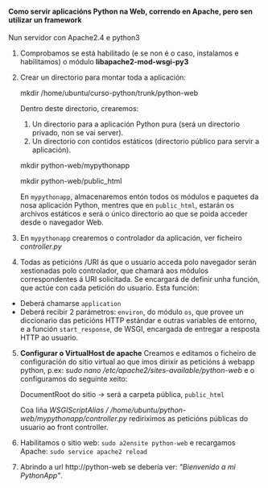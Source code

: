 ﻿#### Como servir aplicacións Python na Web, correndo en Apache, pero sen utilizar un framework

Nun servidor con Apache2.4 e python3

1.  Comprobamos se está habilitado (e se non é o caso, instalamos e habilitamos) o módulo **libapache2-mod-wsgi-py3**
2.  Crear un directorio para montar toda a aplicación:
    
    mkdir /home/ubuntu/curso-python/trunk/python-web
    
    Dentro deste directorio, crearemos:
    
    1.  Un directorio para a aplicación Python pura (será un directorio privado, non se vai server).
    2.  Un directorio con contidos estáticos (directorio público para servir a aplicación).
    
    mkdir python-web/mypythonapp
    
    mkdir python-web/public_html
    
    En `mypythonapp`, almacenaremos entón todos os módulos e paquetes da nosa aplicación Python, mentres que en `public_html`, estarán os archivos estáticos e será o único directorio ao que se poida acceder desde o navegador Web.
    
3.  En `mypythonapp` crearemos o controlador da aplicación, ver ficheiro *controller.py* 
4. Todas as peticións /URI ás que o usuario acceda polo navegador serán xestionadas polo controlador, que chamará aos módulos correspondentes á URI solicitada.
Se encargará de definir unha función, que actúe con cada petición do usuario. Esta función:
- Deberá chamarse  `application`
- Deberá recibir 2 parámetros:  `environ`, do módulo  `os`, que provee un diccionario das peticións HTTP estándar e outras variables de entorno, e a función  `start_response`, de WSGI, encargada de entregar a resposta HTTP ao usuario.
5. **Configurar o VirtualHost de apache**
Creamos e editamos o ficheiro de configuración do sitio virtual ao que imos dirixir as peticións á webapp python, p.ex:
      *sudo nano /etc/apache2/sites-available/python-web*
   e o configuramos do seguinte xeito:
   
     DocumentRoot do sitio -> será a carpeta pública, `public_html`
     
     Coa liña
      *WSGIScriptAlias / /home/ubuntu/python-web/mypythonapp/controller.py* 
      rediriximos as peticións públicas do usuario ao front controller.
      
6. Habilitamos o sitio web:  `sudo a2ensite python-web` e recargamos Apache:  `sudo service apache2 reload`
7. Abrindo a url http://python-web se debería ver: _"Bienvenido a mi PythonApp"_.
